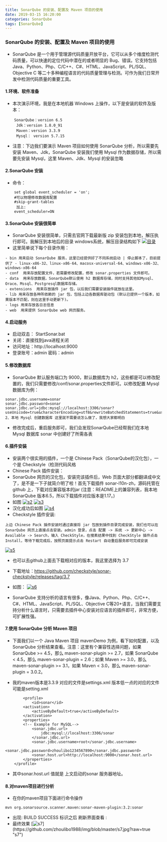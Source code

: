 ```yaml
---
title: SonarQube 的安装、配置及 Maven 项目的使用
date: 2019-03-15 16:20:00
categories: SonarQube
tags: [SonarQube]
---
```

### SonarQube 的安装、配置及 Maven 项目的使用

- SonarQube 是一个用于管理源代码质量开放平台，它可以从多个维度检测代码质量，可以快速的定位代码中潜在的或者明显的 Bug、错误。它支持包括 Java、Python、Php、C/C++、C#、HTML、JavaScript、PL/SQL、Objective C 等二十多种编程语言的代码质量管理与检测。可作为我们日常开发中检测代码质量的重要工具。

#### 1.环境、软件准备
- 本次演示环境，我是在本地机器 Windows 上操作，以下是安装的软件及版本：

``` 
	SonarQube：version 6.5
	 Jdk：version 1.8.0_91
	 Maven：version 3.3.9
	 Mysql： version 5.7.15
```
- 注意：下边我们要演示 Maven 项目如何使用 SonarQube 分析，所以需要先安装 Maven、Jdk，SonarQube 安装我们使用 Mysql 作为数据存储，所以需要先安装 Mysql，这里 Maven、Jdk、Mysql 的安装忽略

#### 2.SonarQube 安装
- 命令：

```
	set global event_scheduler = 'on';
	#可以物理修改数据库配置
	#skip-grant-tables
	 加上:
	event_scheduler=ON
```
#### 3.SonarQube 安装很简单
- SonarQube 安装很简单，只需去官网下载最新版 zip 安装包到本地，解压执行即可。我解压到本地后的目录 windows系统，解压目录结构如下
[![目录](https://github.com/zhoulibo1988/img/blob/master/s1.jpg?raw=true "目录")](https://github.com/zhoulibo1988/img/blob/master/s1.jpg?raw=true "目录")
- 这里简单说下每个目录作用：

```
- bin 用来启动 SonarQube 服务，这里已经提供好了不同系统启动 | 停止脚本了，目前提供了 - linux-x86-32、linux-x86-64、macosx-universal-64、windows-x86-32、windows-x86-64
- conf  用来存放配置文件，若需要修改配置，修改 sonar.properties 文件即可。
- data  用来存放数据，SonarQube默认使用 h2 数据库存储，同时支持其他如Mysql、Orace、Mssql、Postgresql数据库存储。
- extensions  用来存放插件 jar 包，以后我们需要安装插件就放在这里。
- lib 用来存放各种所依赖的 jar 包，包括上边各数据库驱动包 (默认已提供一个版本，如果版本不匹配，则在这里手动更新下)。
- logs 用来存放各日志信息
- web  用来提供 SonarQube web 网页服务。
```
####  4.启动服务
- 启动双击： StartSonar.bat
- 关闭：直接找到java进程关闭
- 访问地址：http://localhost:9000
- 登录账号：admin  密码：admin

#### 5.修改数据库
- SonarQube 默认服务端口为 9000，默认数据库为 h2，这些都是可以修改配置的，我们只需要修改/conf/sonar.properties文件即可。以修改配置 Mysql 数据库为例：

```
sonar.jdbc.username=sonar
sonar.jdbc.password=sonar
sonar.jdbc.url=jdbc:mysql://localhost:3306/sonar?useUnicode=true&characterEncoding=utf8&rewriteBatchedStatements=true&useConfigs=maxPerformance&useSSL=false
2、本地 Mysql 创建数据库 这里就不需要说怎么做了，我想大家都明白
```
- 修改完成后，重启服务即可，我们会发现SonarQube已经帮我们在本地 Mysql 数据库 sonar 中创建好了所需各表

#### 6.插件安装
- 安装两个很实用的插件，一个是 Chinese Pack（SonarQube的汉化包），一个是 Checkstyle（检测代码风格
- Chinese Pack 插件安装：
- SonarQube 网页的汉化包，安装完该插件后，Web 页面大部分都翻译成中文了，是不是一下子就简介明了啦！首先下载插件 sonar-l10n-zh，源码托管在 github 上，下载对应兼容版本的jar (注意：README上的兼容列表，我本地 SonarQube 版本6.5，所以下载插件对应版本是1.17。)
- 如图
[![s2](https://github.com/zhoulibo1988/img/blob/master/s2.jpg?raw=true "s2")](https://github.com/zhoulibo1988/img/blob/master/s2.jpg?raw=true "s2")
[![s3](https://github.com/zhoulibo1988/img/blob/master/s3.jpg?raw=true "s3")](https://github.com/zhoulibo1988/img/blob/master/s3.jpg?raw=true "s3")
- 汉化成功后如图
[![s4](https://github.com/zhoulibo1988/img/blob/master/s4.jpg?raw=true "s4")](https://github.com/zhoulibo1988/img/blob/master/s4.jpg?raw=true "s4")
- Checkstyle 插件安装:

```  
上边 Chinese Pack 插件安装时通过直接将 jar 包放到插件目录完成安装，我们也可以在 SonarQube 网页上直接点击安装。admin 登录，点击 配置 -> 系统 -> 更新中心 -> Available -> Search，输入 CheckStyle，在搜素结果中找到 CheckStyle 插件点击 Install，等待下载完成后，按照页面提示点击 Restart 自动重启服务即可完成安装

```
[![s5](https://github.com/zhoulibo1988/img/blob/master/s5.png?raw=true "s5")](https://github.com/zhoulibo1988/img/blob/master/s5.png?raw=true "s5")

- 也可以去github上面去下载相对应的版本，我这里选择为 3.7
- 下载地址：https://github.com/checkstyle/sonar-checkstyle/releases/tag/3.7
- 如图：
[![s6](https://github.com/zhoulibo1988/img/blob/master/s6.jpg?raw=true "s6")](https://github.com/zhoulibo1988/img/blob/master/s6.jpg?raw=true "s6")

- SonarQube 支持分析的语言有很多，像Java、Python、Php、C/C++、C#、HTML、JavaScript、PL/SQL、Objective C等20+语言，当我们需要支持分析什么语言时，只需要去插件中心安装对应语言的插件即可，非常方便，可扩展性强。

#### 7.使用 SonarQube 分析 Maven 项目
- 下面我们以一个 Java Maven 项目 mavenDemo 为例，看下如何配置，以及 SonarQube 分析结果查看。注意：这里有个兼容性选择问题，如果 SonarQube >= 4.5，那么 maven-sonar-plugin >= 2.7，如果 SonarQube < 4.5，那么 maven-sonar-plugin = 2.6；如果 Maven >= 3.0，那么maven-sonar-plugin >= 3.1，如果 Maven < 3.0，那么 maven-sonar-plugin = 3.0.2。

- 我的maven版本是3.3.9 对应的文件是settings.xml 版本低一点的对应的文件可能是setting.xml

```
		<profile>
			<id>sonar</id>
		<activation>
			<activeByDefault>true</activeByDefault>
		</activation>
		<properties>
		<!-- Example for MySQL-->
			<sonar.jdbc.url>
				jdbc:mysql://localhost:3306/sonar
			</sonar.jdbc.url>
			<sonar.jdbc.username>root</sonar.jdbc.username>
			<sonar.jdbc.password>zhoulibo1234567890</sonar.jdbc.password>
			<sonar.host.url>http://localhost:9000</sonar.host.url>
		</properties>
	</profile>
```
- 其中sonar.host.url 值就是 上文启动的sonar 服务器地址。

####  8.对maven项目进行分析
- 在你的maven项目下面进行命令操作

```
mvn org.sonarsource.scanner.maven:sonar-maven-plugin:3.2:sonar

```
- 出现: BUILD SUCCESS 标识之后 刷新界面查看 :
- 最终效果
[![s7](https://github.com/zhoulibo1988/img/blob/master/s7.jpg?raw=true"s7")](https://github.com/zhoulibo1988/img/blob/master/s7.jpg?raw=true "s7")





























